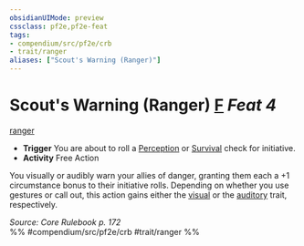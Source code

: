 ```yaml
---
obsidianUIMode: preview
cssclass: pf2e,pf2e-feat
tags:
- compendium/src/pf2e/crb
- trait/ranger
aliases: ["Scout's Warning (Ranger)"]
---
```

# Scout's Warning (Ranger)  [F](/rules/core-rulebook/chapter-9-playing-the-game.md#Actions "Free Action") *Feat 4*  
[ranger](/rules/traits/ranger.md)  

- **Trigger** You are about to roll a [Perception](/compendium/skills.md#Perception) or [Survival](/compendium/skills.md#Survival) check for initiative.
- **Activity** Free Action

You visually or audibly warn your allies of danger, granting them each a +1 circumstance bonus to their initiative rolls. Depending on whether you use gestures or call out, this action gains either the [visual](/rules/traits/visual.md) or the [auditory](/rules/traits/auditory.md) trait, respectively.

*Source: Core Rulebook p. 172*  
%% #compendium/src/pf2e/crb #trait/ranger %%